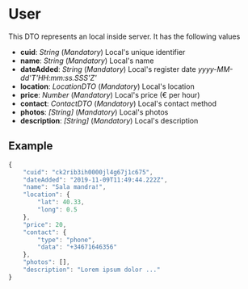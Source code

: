 # User

This DTO represents an local inside server. It has the following values

- **cuid**: _String_ (_Mandatory_) Local's unique identifier
- **name**: _String_ (_Mandatory_) Local's name
- **dateAdded**: _String_ (_Mandatory_) Local's register date _yyyy-MM-dd'T'HH:mm:ss.SSS'Z'_
- **location**: _LocationDTO_ (_Mandatory_) Local's location
- **price**: _Number_ (_Mandatory_) Local's price (€ per hour)
- **contact**: _ContactDTO_ (_Mandatory_) Local's contact method
- **photos**: _[String]_ (_Mandatory_) Local's photos
- **description**: _[String]_ (_Mandatory_) Local's description

## Example

```javascript
{
    "cuid": "ck2rib3ih0000jl4g67j1c675",
    "dateAdded": "2019-11-09T11:49:44.222Z",
    "name": "Sala mandra!",
    "location": {
        "lat": 40.33,
        "long": 0.5
    },
    "price": 20,
    "contact": {
        "type": "phone",
        "data": "+34671646356"
    },
    "photos": [],
    "description": "Lorem ipsum dolor ..."
}
```
